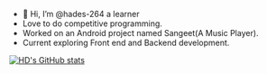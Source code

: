- 👋 Hi, I’m @hades-264 a learner 
- Love to  do competitive programming.
- Worked on an Android project named Sangeet(A Music Player).
- Current exploring Front end and Backend development.

<!---
hades-264/hades-264 is a ✨ special ✨ repository because its `README.md` (this file) appears on your GitHub profile.
You can click the Preview link to take a look at your changes.
--->
[![HD's GitHub stats](https://github-readme-stats.vercel.app/api?username=hades-264)](https://github.com/hades-264/github-readme-stats)
